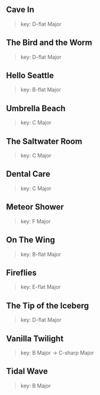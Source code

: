 ## Cave In
> key: D-flat Major


## The Bird and the Worm
> key: D-flat Major

## Hello Seattle
> key: B-flat Major

## Umbrella Beach
> key: C Major

## The Saltwater Room
> key: C Major

## Dental Care
> key: C Major

## Meteor Shower
> key: F Major

## On The Wing
> key: B-flat Major

## Fireflies
> key: E-flat Major

## The Tip of the Iceberg
> key: D-flat Major

## Vanilla Twilight
> key: B Major -> C-sharp Major

## Tidal Wave
> key: B Major

